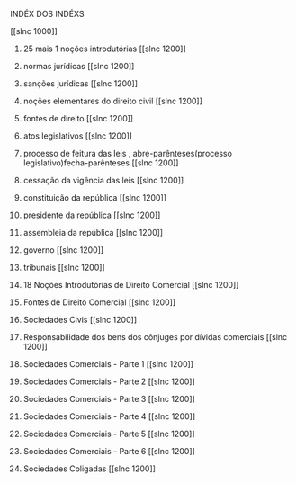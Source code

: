 INDÉX DOS INDÉXS

[[slnc 1000]]

01) 25 mais 1 noções introdutórias
[[slnc 1200]]

02) normas jurídicas
[[slnc 1200]]

03) sanções jurídicas
[[slnc 1200]]

04) noções elementares do direito civil
[[slnc 1200]]

05) fontes de direito
[[slnc 1200]]

06) atos legislativos
[[slnc 1200]]

07) processo de feitura das leis , abre-parênteses(processo legislativo)fecha-parênteses
[[slnc 1200]]

08) cessação da vigência das leis
[[slnc 1200]]

09) constituição da república
[[slnc 1200]]

10) presidente da república
[[slnc 1200]]

11) assembleia da república
[[slnc 1200]]

12) governo
[[slnc 1200]]

13) tribunais
[[slnc 1200]]

14) 18 Noções Introdutórias de Direito Comercial
[[slnc 1200]]

15) Fontes de Direito Comercial
[[slnc 1200]]

16) Sociedades Civis
[[slnc 1200]]

17) Responsabilidade dos bens dos cônjuges por dívidas comerciais
[[slnc 1200]]

18) Sociedades Comerciais - Parte 1
[[slnc 1200]]

19) Sociedades Comerciais - Parte 2
[[slnc 1200]]

20) Sociedades Comerciais - Parte 3
[[slnc 1200]]

21) Sociedades Comerciais - Parte 4
[[slnc 1200]]

22) Sociedades Comerciais - Parte 5
[[slnc 1200]]

23) Sociedades Comerciais - Parte 6
[[slnc 1200]]

24) Sociedades Coligadas
[[slnc 1200]]
